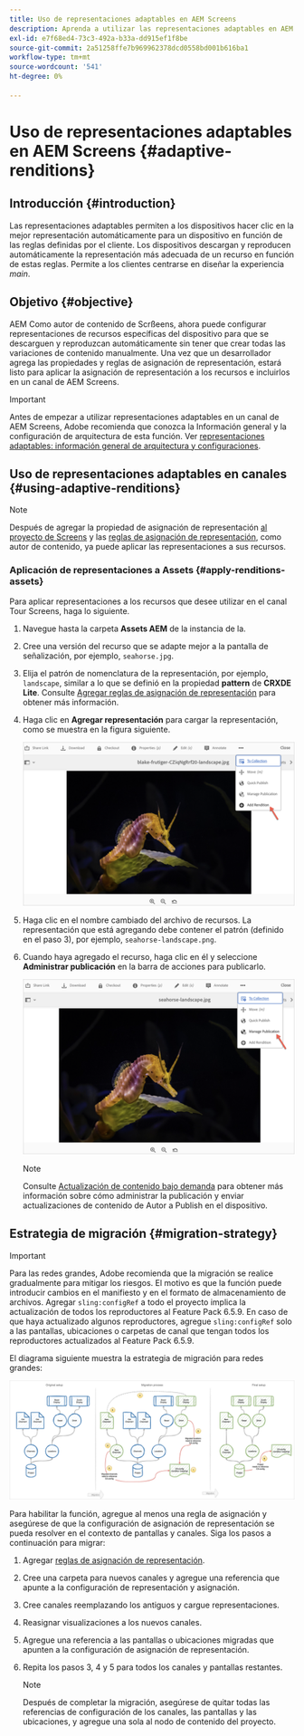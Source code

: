 ```yaml
---
title: Uso de representaciones adaptables en AEM Screens
description: Aprenda a utilizar las representaciones adaptables en AEM Screens.
exl-id: e7f68ed4-73c3-492a-b33a-dd915ef1f8be
source-git-commit: 2a51258ffe7b969962378dcd0558bd001b616ba1
workflow-type: tm+mt
source-wordcount: '541'
ht-degree: 0%

---
```


# Uso de representaciones adaptables en AEM Screens {#adaptive-renditions}

## Introducción {#introduction}

Las representaciones adaptables permiten a los dispositivos hacer clic en la mejor representación automáticamente para un dispositivo en función de las reglas definidas por el cliente. Los dispositivos descargan y reproducen automáticamente la representación más adecuada de un recurso en función de estas reglas. Permite a los clientes centrarse en diseñar la experiencia *main*.

## Objetivo {#objective}

AEM Como autor de contenido de Scrßeens, ahora puede configurar representaciones de recursos específicas del dispositivo para que se descarguen y reproduzcan automáticamente sin tener que crear todas las variaciones de contenido manualmente.
Una vez que un desarrollador agrega las propiedades y reglas de asignación de representación, estará listo para aplicar la asignación de representación a los recursos e incluirlos en un canal de AEM Screens.

>[!IMPORTANT]
>Antes de empezar a utilizar representaciones adaptables en un canal de AEM Screens, Adobe recomienda que conozca la Información general y la configuración de arquitectura de esta función. Ver [representaciones adaptables: información general de arquitectura y configuraciones](/help/user-guide/adaptive-renditions.md).

## Uso de representaciones adaptables en canales {#using-adaptive-renditions}

>[!NOTE]
>Después de agregar la propiedad de asignación de representación [al proyecto de Screens](/help/user-guide/adaptive-renditions.md#rendition-mapping-new) y las [reglas de asignación de representación](/help/user-guide/adaptive-renditions.md#add-rendition-mapping-rules), como autor de contenido, ya puede aplicar las representaciones a sus recursos.

### Aplicación de representaciones a Assets {#apply-renditions-assets}

Para aplicar representaciones a los recursos que desee utilizar en el canal Tour Screens, haga lo siguiente.

1. Navegue hasta la carpeta **Assets AEM** de la instancia de la.
1. Cree una versión del recurso que se adapte mejor a la pantalla de señalización, por ejemplo, `seahorse.jpg`.
1. Elija el patrón de nomenclatura de la representación, por ejemplo, `landscape`, similar a lo que se definió en la propiedad **pattern** de **CRXDE Lite**. Consulte [Agregar reglas de asignación de representación](/help/user-guide/adaptive-renditions.md#add-rendition-mapping-rules) para obtener más información.
1. Haga clic en **Agregar representación** para cargar la representación, como se muestra en la figura siguiente.

   ![imagen](/help/user-guide/assets/adaptive-renditions/manage-pub-asset2.png)

1. Haga clic en el nombre cambiado del archivo de recursos. La representación que está agregando debe contener el patrón (definido en el paso 3), por ejemplo, `seahorse-landscape.png`.
1. Cuando haya agregado el recurso, haga clic en él y seleccione **Administrar publicación** en la barra de acciones para publicarlo.

   ![imagen](/help/user-guide/assets/adaptive-renditions/manage-pub-asset1.png)

   >[!NOTE]
   >Consulte [Actualización de contenido bajo demanda](https://experienceleague.adobe.com/en/docs/experience-manager-screens/user-guide/authoring/content-updates/on-demand-content) para obtener más información sobre cómo administrar la publicación y enviar actualizaciones de contenido de Autor a Publish en el dispositivo.

## Estrategia de migración {#migration-strategy}

>[!IMPORTANT]
>Para las redes grandes, Adobe recomienda que la migración se realice gradualmente para mitigar los riesgos. El motivo es que la función puede introducir cambios en el manifiesto y en el formato de almacenamiento de archivos. Agregar `sling:configRef` a todo el proyecto implica la actualización de todos los reproductores al Feature Pack 6.5.9. En caso de que haya actualizado algunos reproductores, agregue `sling:configRef` solo a las pantallas, ubicaciones o carpetas de canal que tengan todos los reproductores actualizados al Feature Pack 6.5.9.

El diagrama siguiente muestra la estrategia de migración para redes grandes:

![imagen](/help/user-guide/assets/adaptive-renditions/migration-strategy1.png)

Para habilitar la función, agregue al menos una regla de asignación y asegúrese de que la configuración de asignación de representación se pueda resolver en el contexto de pantallas y canales. Siga los pasos a continuación para migrar:

1. Agregar [reglas de asignación de representación](/help/user-guide/adaptive-renditions.md).
1. Cree una carpeta para nuevos canales y agregue una referencia que apunte a la configuración de representación y asignación.
1. Cree canales reemplazando los antiguos y cargue representaciones.
1. Reasignar visualizaciones a los nuevos canales.
1. Agregue una referencia a las pantallas o ubicaciones migradas que apunten a la configuración de asignación de representación.
1. Repita los pasos 3, 4 y 5 para todos los canales y pantallas restantes.

   >[!NOTE]
   >Después de completar la migración, asegúrese de quitar todas las referencias de configuración de los canales, las pantallas y las ubicaciones, y agregue una sola al nodo de contenido del proyecto.
